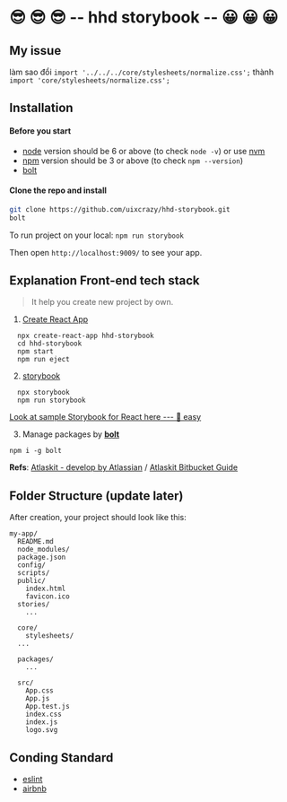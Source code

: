 # 😎 😎 😎 -- hhd storybook -- 😀 😀 😀

## My issue

làm sao đổi
``` import '../../../core/stylesheets/normalize.css'; ```
thành ``` import 'core/stylesheets/normalize.css'; ```

## Installation

#### Before you start

* [node](https://nodejs.org/) version should be 6 or above (to check `node -v`) or use [nvm](https://github.com/creationix/nvm)
* [npm](https://www.npmjs.com/) version should be 3 or above (to check `npm --version`)
* [bolt](https://www.npmjs.com/package/bolt)

#### Clone the repo and install

```sh
git clone https://github.com/uixcrazy/hhd-storybook.git
bolt
```

To run project on your local: ```npm run storybook```

Then open ```http://localhost:9009/``` to see your app.



## Explanation Front-end tech stack

> It help you create new project by own.

1. [Create React App](https://github.com/facebookincubator/create-react-app)

```
  npx create-react-app hhd-storybook
  cd hhd-storybook
  npm start
  npm run eject
```

2. [storybook](https://storybook.js.org/)

```
  npx storybook
  npm run storybook
```

[Look at sample Storybook for React here --- 💯 easy](https://www.youtube.com/watch?v=va-JzrmaiUM)

3. Manage packages by [**bolt**](https://www.npmjs.com/package/bolt)

```
npm i -g bolt
```

**Refs**: [Atlaskit - develop by Atlassian](https://atlaskit.atlassian.com/)  /  [Atlaskit Bitbucket Guide](https://bitbucket.org/atlassian/atlaskit-mk-2)



## Folder Structure (update later)

After creation, your project should look like this:

```
my-app/
  README.md
  node_modules/
  package.json
  config/
  scripts/
  public/
    index.html
    favicon.ico
  stories/
    ...

  core/
    stylesheets/
  ...

  packages/
    ...

  src/
    App.css
    App.js
    App.test.js
    index.css
    index.js
    logo.svg
```



## Conding Standard

* [eslint](https://eslint.org/docs/user-guide/configuring)
* [airbnb](https://github.com/airbnb/javascript)

